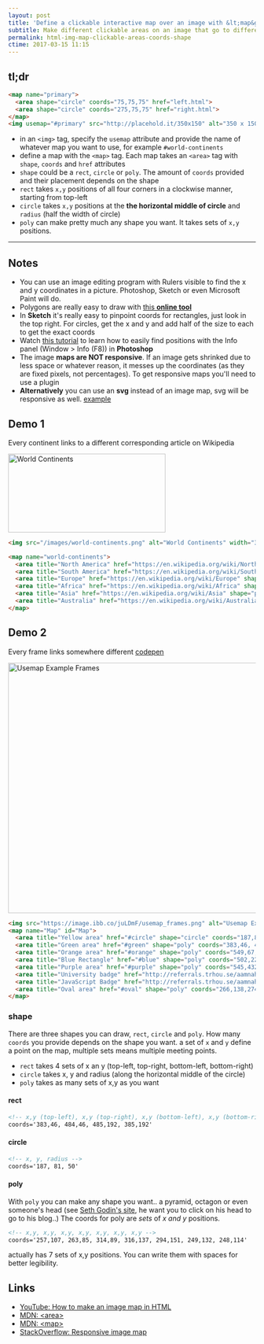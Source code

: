 ```yaml
---
layout: post
title: 'Define a clickable interactive map over an image with &lt;map&gt;'
subtitle: Make different clickable areas on an image that go to different links
permalink: html-img-map-clickable-areas-coords-shape
ctime: 2017-03-15 11:15
---
```


tl;dr
---

```html
<map name="primary">
  <area shape="circle" coords="75,75,75" href="left.html">
  <area shape="circle" coords="275,75,75" href="right.html">
</map>
<img usemap="#primary" src="http://placehold.it/350x150" alt="350 x 150 pic">
```

- in an `<img>` tag, specify the `usemap` attribute and provide the name of whatever map you want to use, for example `#world-continents`
- define a map with the `<map>` tag. Each map takes an `<area>` tag with `shape`, `coords` and `href` attributes
- `shape` could be a `rect`, `circle` or `poly`. The amount of `coords` provided and their placement depends on the shape
- `rect` takes `x,y` positions of all four corners in a clockwise manner, starting from top-left
- `circle` takes `x,y` positions at the **the horizontal middle of circle** and `radius` (half the width of circle)
- `poly` can make pretty much any shape you want. It takes sets of `x,y` positions.

---

Notes
---
- You can use an image editing program with Rulers visible to find the  x and y coordinates in a picture. Photoshop, Sketch or even Microsoft Paint will do.
- Polygons are really easy to draw with [this **online tool**][tool]
- In **Sketch** it's really easy to pinpoint coords for rectangles, just look in the top right. For circles, get the x and y and add half of the size to each to get the exact coords
- Watch [this tutorial][photoshop-tutorial] to learn how to easily find positions with the Info panel (Window > Info (F8)) in **Photoshop**
- The image **maps are NOT responsive**. If an image gets shrinked due to less space or whatever reason, it messes up the coordinates (as they are fixed pixels, not percentages). To get responsive maps you'll need to use a plugin
- **Alternatively** you can use an **svg** instead of an image map, svg will be responsive as well. [example](http://stackoverflow.com/a/28277021/890814)

## Demo 1

Every continent links to a different corresponding article on Wikipedia

<img src="{{ site.baseurl }}/assets/img/world-continents.png" alt="World Continents" width="320" height="160" orgwidth="320" orgheight="160" usemap="#world-continents">

<map name="world-continents">
  <area title="North America" href="https://en.wikipedia.org/wiki/North_America" shape="poly" coords="48,89,67,69,77,49,140,0,68,0,6,10,4,31,16,69">
  <area title="South America" href="https://en.wikipedia.org/wiki/South_America" shape="poly" coords="48,88,61,74,119,99,95,160,66,159">
  <area title="Europe" href="https://en.wikipedia.org/wiki/Europe" shape="poly" coords="124,49,145,46,158,50,187,43,198,6,146,1,115,21">
  <area title="Africa" href="https://en.wikipedia.org/wiki/Africa" shape="poly" coords="121,53,140,47,169,51,186,77,196,80,188,137,156,136,138,97,118,86">
  <area title="Asia" href="https://en.wikipedia.org/wiki/Asia" shape="poly" coords="166,50,184,77,201,74,215,91,258,108,263,87,283,74,297,8,192,3,191,29,187,46,170,42">
  <area title="Australia" href="https://en.wikipedia.org/wiki/Australia_(continent)" shape="poly" coords="257,107,263,85,314,89,316,137,294,151,249,132,248,114">
</map>

```html
<img src="/images/world-continents.png" alt="World Continents" width="320" height="160" orgwidth="320" orgheight="160" usemap="#world-continents">

<map name="world-continents">
  <area title="North America" href="https://en.wikipedia.org/wiki/North_America" shape="poly" coords="48,89,67,69,77,49,140,0,68,0,6,10,4,31,16,69">
  <area title="South America" href="https://en.wikipedia.org/wiki/South_America" shape="poly" coords="48,88,61,74,119,99,95,160,66,159">
  <area title="Europe" href="https://en.wikipedia.org/wiki/Europe" shape="poly" coords="124,49,145,46,158,50,187,43,198,6,146,1,115,21">
  <area title="Africa" href="https://en.wikipedia.org/wiki/Africa" shape="poly" coords="121,53,140,47,169,51,186,77,196,80,188,137,156,136,138,97,118,86">
  <area title="Asia" href="https://en.wikipedia.org/wiki/Asia" shape="poly" coords="166,50,184,77,201,74,215,91,258,108,263,87,283,74,297,8,192,3,191,29,187,46,170,42">
  <area title="Australia" href="https://en.wikipedia.org/wiki/Australia_(continent)" shape="poly" coords="257,107,263,85,314,89,316,137,294,151,249,132,248,114">
</map>
```

## Demo 2

Every frame links somewhere different [codepen](http://codepen.io/aamnah/pen/PpKLrd?editors=1000)

<img src="{{ site.baseurl }}/assets/img/usemap-frames.png" alt="Usemap Example Frames" usemap="#Map" width="795" height="509" orgwidth="795" orgheight="509" />
<map name="Map" id="Map">
  <area title="Yellow area" href="#circle" shape="circle" coords="187,81,50" />
  <area title="Green area" href="#green" shape="poly" coords="383,46, 484,46, 485,192, 385,192" />
  <area title="Orange area" href="#orange" shape="poly" coords="549,67, 643,67, 643,162, 550,162" />
  <area title="Blue Rectangle" href="#blue" shape="poly" coords="502,222, 643,222, 644,287, 502,287" />
  <area title="Purple area" href="#purple" shape="poly" coords="545,432,610,307,692,431" />
  <area title="University badge" href="http://referrals.trhou.se/aamnah" target="_blank" shape="circle" coords="167,287,95" />
  <area title="JavaScript Badge" href="http://referrals.trhou.se/aamnah" target="_blank" shape="poly" coords="396,245,313,290,307,303,307,382,314,396,396,441,479,398,487,383,488,305,478,288" />
  <area title="Oval area" href="#oval" shape="poly" coords="266,138,274,110,286,89,297,80,308,76,318,81,327,88,333,98,338,111,344,124,346,138,347,158,346,177,344,196,338,214,330,228,321,242,306,246,296,243,286,234,276,220,268,190,266,167" />
</map>

```html
<img src="https://image.ibb.co/juLDmF/usemap_frames.png" alt="Usemap Example Frames" usemap="#Map" width="795" height="509" orgwidth="795" orgheight="509" />
<map name="Map" id="Map">
  <area title="Yellow area" href="#circle" shape="circle" coords="187,81,50" />
  <area title="Green area" href="#green" shape="poly" coords="383,46, 484,46, 485,192, 385,192" />
  <area title="Orange area" href="#orange" shape="poly" coords="549,67, 643,67, 643,162, 550,162" />
  <area title="Blue Rectangle" href="#blue" shape="poly" coords="502,222, 643,222, 644,287, 502,287" />
  <area title="Purple area" href="#purple" shape="poly" coords="545,432,610,307,692,431" />
  <area title="University badge" href="http://referrals.trhou.se/aamnah" target="_blank" shape="circle" coords="167,287,95" />
  <area title="JavaScript Badge" href="http://referrals.trhou.se/aamnah" target="_blank" shape="poly" coords="396,245,313,290,307,303,307,382,314,396,396,441,479,398,487,383,488,305,478,288" />
  <area title="Oval area" href="#oval" shape="poly" coords="266,138,274,110,286,89,297,80,308,76,318,81,327,88,333,98,338,111,344,124,346,138,347,158,346,177,344,196,338,214,330,228,321,242,306,246,296,243,286,234,276,220,268,190,266,167" />
</map>
```

### shape

There are three shapes you can draw, `rect`, `circle` and `poly`. How many `coords` you provide depends on the shape you want. a set of `x` and `y` define a point on the map, multiple sets means multiple meeting points.

- `rect` takes 4 sets of x an y (top-left, top-right, bottom-left, bottom-right)
- `circle` takes x, y and radius (along the horizontal middle of the circle)
- `poly` takes as many sets of x,y as you want

#### rect

```html
<!-- x,y (top-left), x,y (top-right), x,y (bottom-left), x,y (bottom-right) -->
coords='383,46, 484,46, 485,192, 385,192'
```

#### circle

```html
<!-- x, y, radius -->
coords='187, 81, 50'
```


#### poly
With `poly` you can make any shape you want.. a pyramid, octagon or even someone's head (see [Seth Godin's site](http://sethgodin.com/sg/), he want you to click on his head to go to his blog..) The coords for poly are _sets_ of _x and y_ positions. 

```html
<!-- x,y, x,y, x,y, x,y, x,y, x,y, x,y -->
coords='257,107, 263,85, 314,89, 316,137, 294,151, 249,132, 248,114'
```

actually has 7 sets of x,y positions. You can write them with spaces for better legibility.



Links
---

- [YouTube: How to make an image map in HTML](https://www.youtube.com/watch?v=YkdWRBL2BsM)
- [MDN: &lt;area&gt;](https://developer.mozilla.org/en-US/docs/Web/HTML/Element/area)
- [MDN: &lt;map&gt;](https://developer.mozilla.org/en/docs/Web/HTML/Element/map)
- [StackOverflow: Responsive image map](http://stackoverflow.com/questions/7844399/responsive-image-map)

[tool]: http://imagemap-generator.dariodomi.de/
[photoshop-tutorial]: https://www.youtube.com/watch?v=YkdWRBL2BsM